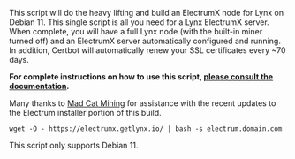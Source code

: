 This script will do the heavy lifting and build an ElectrumX node for Lynx on Debian 11. This single script is all you need for a Lynx ElectrumX server. When complete, you will have a full Lynx node (with the built-in miner turned off) and an ElectrumX server automatically configured and running. In addition, Certbot will automatically renew your SSL certificates every ~70 days.

**For complete instructions on how to use this script, [please consult the documentation](https://docs.getlynx.io/electrumx/build-instructions).**

Many thanks to [Mad Cat Mining](https://mcmpool.eu) for assistance with the recent updates to the Electrum installer portion of this build.

	wget -O - https://electrumx.getlynx.io/ | bash -s electrum.domain.com
	
This script only supports Debian 11.
